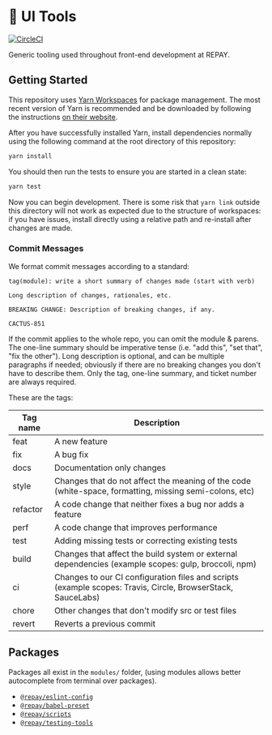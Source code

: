# 🔨 UI Tools

[![CircleCI](https://circleci.com/gh/repaygithub/ui-tools.svg?style=svg)](https://circleci.com/gh/repaygithub/ui-tools)

Generic tooling used throughout front-end development at REPAY.

## Getting Started

This repository uses [Yarn Workspaces](https://yarnpkg.com/lang/en/docs/workspaces/) for package management. The most recent version of Yarn is recommended and be downloaded by following the instructions [on their website](https://yarnpkg.com/en/docs/install).

After you have successfully installed Yarn, install dependencies normally using the following command at the root directory of this repository:

```bash
yarn install
```

You should then run the tests to ensure you are started in a clean state:

```bash
yarn test
```

Now you can begin development. There is some risk that `yarn link` outside this directory will not work as expected due to the structure of workspaces: if you have issues, install directly using a relative path and re-install after changes are made.

### Commit Messages

We format commit messages according to a standard:

```
tag(module): write a short summary of changes made (start with verb)

Long description of changes, rationales, etc.

BREAKING CHANGE: Description of breaking changes, if any.

CACTUS-851
```

If the commit applies to the whole repo, you can omit the module & parens.
The one-line summary should be imperative tense (i.e. "add this", "set that", "fix the other").
Long description is optional, and can be multiple paragraphs if needed;
obviously if there are no breaking changes you don't have to describe them.
Only the tag, one-line summary, and ticket number are always required.

These are the tags:

| Tag name | Description |
| -------- | ----------- |
| feat     | A new feature                                                                                               |
| fix      | A bug fix                                                                                                   |
| docs     | Documentation only changes                                                                                  |
| style    | Changes that do not affect the meaning of the code (white-space, formatting, missing semi-colons, etc)      |
| refactor | A code change that neither fixes a bug nor adds a feature                                                   |
| perf     | A code change that improves performance                                                                     |
| test     | Adding missing tests or correcting existing tests                                                           |
| build    | Changes that affect the build system or external dependencies (example scopes: gulp, broccoli, npm)         |
| ci       | Changes to our CI configuration files and scripts (example scopes: Travis, Circle, BrowserStack, SauceLabs) |
| chore    | Other changes that don't modify src or test files                                                           |
| revert   | Reverts a previous commit                                                                                   |

## Packages

Packages all exist in the `modules/` folder, (using modules allows better autocomplete from terminal over packages).

- [`@repay/eslint-config`](./modules/eslint-config)
- [`@repay/babel-preset`](./modules/babel-preset)
- [`@repay/scripts`](./modules/repay-scripts)
- [`@repay/testing-tools`](./modules/testing-tools)
